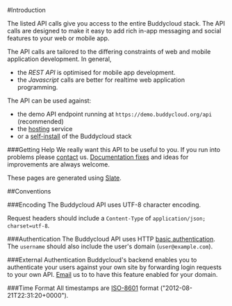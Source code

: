 #Introduction 

The listed API calls give you access to the entire Buddycloud stack. The API calls are designed to make it easy to add rich in-app messaging and social features to your web or mobile app.

The API calls are tailored to the differing constraints of web and mobile application development. In general, 

* the *REST API* is optimised for mobile app development.
* the *Javascript* calls are better for realtime web application programming.

The API can be used against:

* the demo API endpoint running at `https://demo.buddycloud.org/api` (recommended)
* the [hosting](https://hosting.buddycloud.com) service
* or a [self-install](/install) of the Buddycloud stack

###Getting Help
We really want this API to be useful to you. If you run into problems please [contact](/contact) us. [Documentation fixes](https://github.com/buddycloud/buddycloud.com/tree/master/slate/source/includes) and ideas for improvements are always welcome.

These pages are generated using [Slate](https://github.com/tripit/slate).

##Conventions

###Encoding
The Buddycloud API uses UTF-8 character encoding.

Request headers should include a `Content-Type` of `application/json; charset=utf-8`.

###Authentication
The Buddycloud API uses HTTP [basic authentication](http://en.wikipedia.org/wiki/Basic_access_authentication). The `username` should also include the user's domain (`user@example.com`).

###External Authentication
Buddycloud's backend enables you to authenticate your users against your own site by forwarding login requests to your own API. [Email](mailto:reach-a-developer@buddycloud.com) us to to have this feature enabled for your domain.

###Time Format
All timestamps are [ISO-8601](https://en.wikipedia.org/wiki/ISO_8601) format ("2012-08-21T22:31:20+0000").